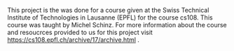 This project is the was done for a course given at the Swiss Technical Institute of Technologies in Lausanne (EPFL) for the course cs108. This course was taught by Michel Schinz. For more information about the course and resoucrces provided to us for this project visit https://cs108.epfl.ch/archive/17/archive.html .
